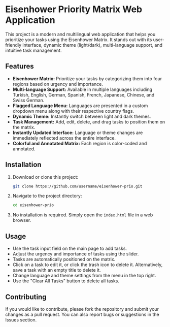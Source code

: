 # Eisenhower Priority Matrix Web Application

This project is a modern and multilingual web application that helps you prioritize your tasks using the Eisenhower Matrix. It stands out with its user-friendly interface, dynamic theme (light/dark), multi-language support, and intuitive task management.

## Features

- **Eisenhower Matrix:** Prioritize your tasks by categorizing them into four regions based on urgency and importance.
- **Multi-language Support:** Available in multiple languages including Turkish, English, German, Spanish, French, Japanese, Chinese, and Swiss German.
- **Flagged Language Menu:** Languages are presented in a custom dropdown menu along with their respective country flags.
- **Dynamic Theme:** Instantly switch between light and dark themes.
- **Task Management:** Add, edit, delete, and drag tasks to position them on the matrix.
- **Instantly Updated Interface:** Language or theme changes are immediately reflected across the entire interface.
- **Colorful and Annotated Matrix:** Each region is color-coded and annotated.

## Installation

1. Download or clone this project:

   ```bash
   git clone https://github.com/username/eisenhower-prio.git
   ```

2. Navigate to the project directory:

   ```bash
   cd eisenhower-prio
   ```

3. No installation is required. Simply open the `index.html` file in a web browser.

## Usage

- Use the task input field on the main page to add tasks.
- Adjust the urgency and importance of tasks using the slider.
- Tasks are automatically positioned on the matrix.
- Click on a task to edit it, or click the trash icon to delete it. Alternatively, save a task with an empty title to delete it.
- Change language and theme settings from the menu in the top right.
- Use the "Clear All Tasks" button to delete all tasks.

## Contributing

If you would like to contribute, please fork the repository and submit your changes as a pull request. You can also report bugs or suggestions in the Issues section.
